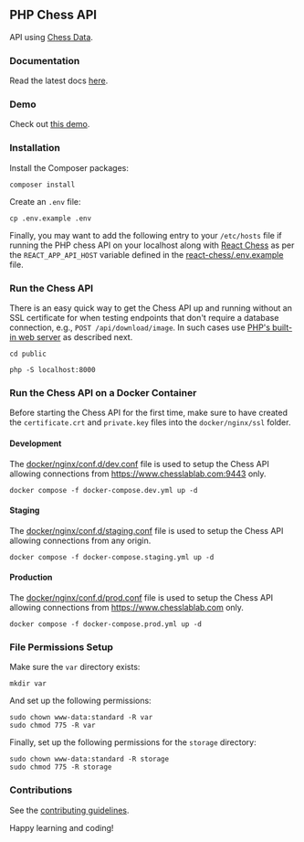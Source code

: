 ## PHP Chess API

API using [Chess Data](https://github.com/chesslablab/chess-data).

### Documentation

Read the latest docs [here](https://chess-api.readthedocs.io/en/latest/).

### Demo

Check out [this demo](https://www.chesslablab.com).

### Installation

Install the Composer packages:
```
composer install
```

Create an `.env` file:

```
cp .env.example .env
```

Finally, you may want to add the following entry to your `/etc/hosts` file if running the PHP chess API on your localhost along with [React Chess](https://github.com/chesslablab/react-chess) as per the `REACT_APP_API_HOST` variable defined in the [react-chess/.env.example](https://github.com/chesslablab/react-chess/blob/master/.env.example) file.

### Run the Chess API

There is an easy quick way to get the Chess API up and running without an SSL certificate for when testing endpoints that don't require a database connection, e.g., `POST /api/download/image`. In such cases use [PHP's built-in web server](https://www.php.net/manual/en/features.commandline.webserver.php) as described next.

```
cd public
```
```
php -S localhost:8000
```

### Run the Chess API on a Docker Container

Before starting the Chess API for the first time, make sure to have created the `certificate.crt` and `private.key` files into the `docker/nginx/ssl` folder.

#### Development

The [docker/nginx/conf.d/dev.conf](https://github.com/chesslablab/chess-api/blob/main/docker/nginx/conf.d/dev.conf) file is used to setup the Chess API allowing connections from https://www.chesslablab.com:9443 only.

```
docker compose -f docker-compose.dev.yml up -d
```

#### Staging

The [docker/nginx/conf.d/staging.conf](https://github.com/chesslablab/chess-api/blob/main/docker/nginx/conf.d/dev.conf) file is used to setup the Chess API allowing connections from any origin.

```
docker compose -f docker-compose.staging.yml up -d
```

#### Production

The [docker/nginx/conf.d/prod.conf](https://github.com/chesslablab/chess-api/blob/main/docker/nginx/conf.d/dev.conf) file is used to setup the Chess API allowing connections from https://www.chesslablab.com only.

```
docker compose -f docker-compose.prod.yml up -d
```

### File Permissions Setup

Make sure the `var` directory exists:

```
mkdir var
```

And set up the following permissions:

```
sudo chown www-data:standard -R var
sudo chmod 775 -R var
```

Finally, set up the following permissions for the `storage` directory:

```
sudo chown www-data:standard -R storage
sudo chmod 775 -R storage
```

### Contributions

See the [contributing guidelines](https://github.com/chesslablab/chess-api/blob/main/CONTRIBUTING.md).

Happy learning and coding!

